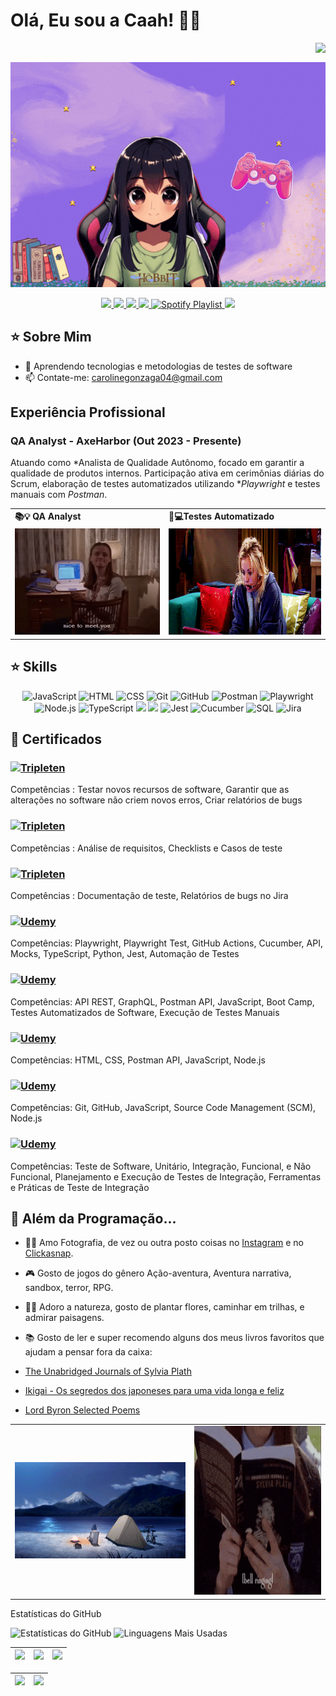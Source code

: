 # Olá, Eu sou a Caah! 👋🌸

<img align="right" src="https://img.shields.io/github/followers/caahG?label=Follow&style=social"><br>
<div align="center">
  <a href="https://github.com/CaahG">
    <img align="center" src="/githubcarolimg.gif" width="900">
</a>
</div>
<br>

<div align="center">
  <!-- Work Links -->
  <a href="https://github.com/CaahG" target="_blank">
  <img src="https://img.shields.io/badge/GitHub-100000?style=for-the-badge&logo=github&logoColor=white" target="_blank">
  </a>
  <a href="https://www.linkedin.com/in/caroline-gonzaga-440072304/" target="_blank">
  <img src="https://img.shields.io/badge/-LinkedIn-%230077B5?style=for-the-badge&logo=linkedin&logoColor=white" target="_blank">
  </a>
  <a href="mailto:carolinegonzaga04@gmail.com">
  <img src="https://img.shields.io/badge/Gmail-D14836?style=for-the-badge&logo=gmail&logoColor=white">
  </a>
  
  <!-- Social Links -->
  <a href="https://www.instagram.com/caroll_.gonzaga/" target="_blank">
  <img src="https://img.shields.io/badge/-Instagram-%23E4405F?style=for-the-badge&logo=instagram&logoColor=white" target="_blank">
  </a>
  
  <!-- OTH Links -->
  <a href="https://open.spotify.com/playlist/6hMkYTEw6hpFTowtbBNxmk?si=5b1616a57ad7454c" target="_blank">
  <img src="https://img.shields.io/badge/Spotify-1DB954?style=for-the-badge&logo=spotify&logoColor=white" alt="Spotify Playlist">
  </a>  
  <a href="https://steamcommunity.com/id/chloegonzaga/" target="_blank">
  <img src="https://img.shields.io/badge/Steam-000000?style=for-the-badge&logo=steam&logoColor=white" target="_blank">
  </a>
</div>

## ⭐️ Sobre Mim

- 🌱 Aprendendo tecnologias e metodologias de testes de software
- 📫 Contate-me: [carolinegonzaga04@gmail.com](mailto:carolinegonzaga04@gmail.com)



## Experiência Profissional

### QA Analyst - AxeHarbor (Out 2023 - Presente)
Atuando como *Analista de Qualidade Autônomo, focado em garantir a qualidade de produtos internos. Participação ativa em cerimônias diárias do Scrum, elaboração de testes automatizados utilizando **Playwright* e testes manuais com *Postman*. 

<div align="center">
  <table>
    <tr>
      <td><b>📚💡 QA Analyst</b></td>
       </td>
      <td><b>🧪💻Testes Automatizado</b></td>
    </tr>
    <tr>
      <td><img src="/gilmore.gif" width="300px" height="170px"></td>
      <td><img src="/pennyprincess.gif" width="300px" height="170px"> </td>
    </tr>
  </table>
</div>


## ⭐️ Skills

<!--  <img height="160em" src="https://github-readme-stats.vercel.app/api?username=CaahG&show_icons=true&theme=synthwave&include_all_commits=true&count_private=true"/> -->

<div align="center">

<!-- JavaScript -->
<img src="https://img.shields.io/badge/-JavaScript-05122A?style=flat&logo=javascript" alt="JavaScript">

<!-- HTML -->
<img src="https://img.shields.io/badge/-HTML-05122A?style=flat&logo=HTML5" alt="HTML">

<!-- CSS -->
<img src="https://img.shields.io/badge/-CSS-05122A?style=flat&logo=CSS3&logoColor=1572B6" alt="CSS">
    
<!-- Git -->
<img src="https://img.shields.io/badge/-Git-05122A?style=flat&logo=git" alt="Git">

<!-- GitHub -->
<img src="https://img.shields.io/badge/-GitHub-05122A?style=flat&logo=github" alt="GitHub">

<!-- Postman -->
<img src="https://img.shields.io/badge/-Postman-05122A?style=flat&logo=postman" alt="Postman">

<!-- Playwright -->
<img src="https://img.shields.io/badge/-Playwright-05122A?style=flat&logo=playwright" alt="Playwright">

<!-- Node.js -->
<img src="https://img.shields.io/badge/-Node.js-05122A?style=flat&logo=node.js" alt="Node.js">

<!-- TypeScript -->
<img src="https://img.shields.io/badge/-TypeScript-05122A?style=flat&logo=typescript" alt="TypeScript">

<!-- Selenium -->
<img src="https://img.shields.io/badge/-Selenium-05122A?style=flat&logo=selenium"> 

<!-- Cypress -->
<img src="https://img.shields.io/badge/-Cypress-05122A?style=flat&logo=cypress">

<!-- Jest -->
<img src="https://img.shields.io/badge/-Jest-05122A?style=flat&logo=jest" alt="Jest">

<!-- Cucumber -->
<img src="https://img.shields.io/badge/-Cucumber-05122A?style=flat&logo=cucumber" alt="Cucumber">

<!-- SQL -->
<img src="https://img.shields.io/badge/-SQL-05122A?style=flat&logo=postgresql" alt="SQL">

<!-- Jira -->
<img src="https://img.shields.io/badge/-Jira-05122A?style=flat&logo=jira" alt="Jira">
    
<br>
</div>


## 📜 Certificados

<!-- Relatórios de testes -->
### [![Tripleten](https://img.shields.io/badge/Tripleten-Certificado-0A66C2?style=flat&logo=linkedin&logoColor=white)](https://www.linkedin.com/in/caroline-gonzaga-440072304/details/certifications/1730310793974/single-media-viewer/?profileId=ACoAAE2bhvABrJMINauqjJgrfmHSIZhujBuX8j0)
Competências : Testar novos recursos de software, Garantir que as alterações no software não criem novos erros, Criar relatórios de bugs

<!-- Mestre em Documentação de teste -->
### [![Tripleten](https://img.shields.io/badge/Tripleten-Certificado-0A66C2?style=flat&logo=linkedin&logoColor=white)](https://www.linkedin.com/in/caroline-gonzaga-440072304/details/certifications/1730311029483/single-media-viewer/?profileId=ACoAAE2bhvABrJMINauqjJgrfmHSIZhujBuX8j0)
Competências : Análise de requisitos, Checklists e Casos de teste


<!-- Localizador de Bugs -->
### [![Tripleten](https://img.shields.io/badge/Tripleten-Certificado-0A66C2?style=flat&logo=linkedin&logoColor=white)](https://www.linkedin.com/in/caroline-gonzaga-440072304/details/certifications/1730311295892/single-media-viewer/?profileId=ACoAAE2bhvABrJMINauqjJgrfmHSIZhujBuX8j0)
Competências : Documentação de teste, Relatórios de bugs no Jira

### [![Udemy](https://img.shields.io/badge/Udemy-Playwright%20Mastery-02b3e4?style=flat&logo=udemy)](https://www.udemy.com/certificate/UC-3374fb8f-2d7f-4c87-84a4-924555728bea)
Competências: Playwright, Playwright Test, GitHub Actions, Cucumber, API, Mocks, TypeScript, Python, Jest, Automação de Testes

### [![Udemy](https://img.shields.io/badge/Udemy-Dominando%20Postman-02b3e4?style=flat&logo=udemy)](https://www.udemy.com/certificate/UC-2c19cab7-4497-4bdd-9c56-c8187f81ef71)
Competências: API REST, GraphQL, Postman API, JavaScript, Boot Camp, Testes Automatizados de Software, Execução de Testes Manuais

### [![Udemy](https://img.shields.io/badge/Udemy-Desenvolvimento%20Web%20para%20QAs-02b3e4?style=flat&logo=udemy)](https://www.udemy.com/certificate/UC-557bc88c-533b-422f-94d3-cafddfffe84c)
Competências: HTML, CSS, Postman API, JavaScript, Node.js

### [![Udemy](https://img.shields.io/badge/Udemy-Git%20Completo-02b3e4?style=flat&logo=udemy)](https://www.udemy.com/certificate/UC-7d4e53ae-3324-44dd-b8bb-fda67b532de4)
Competências: Git, GitHub, JavaScript, Source Code Management (SCM), Node.js

### [![Udemy](https://img.shields.io/badge/Udemy-Testes_Automáticos_+_Curso_COMPLETO_de_Teste_de_Software-02b3e4?style=flat&logo=udemy)](https://www.udemy.com/certificate/UC-d2d65d22-55c6-44e1-82b8-28f0ebe27838)
Competências: Teste de Software, Unitário, Integração, Funcional, e Não Funcional, Planejamento e Execução de Testes de Integração, Ferramentas e Práticas de Teste de Integração


 ## 🍂 Além da Programação...

- 📸🎥 Amo Fotografia, de vez ou outra posto coisas no [Instagram](https://www.instagram.com/caroll_.gonzaga/) e no [Clickasnap]([https://www.clickasnap.com/profile/CarolyneGM]).

- 🎮 Gosto de jogos do gênero Ação-aventura, Aventura narrativa, sandbox, terror, RPG.

- 🌳🥾 Adoro a natureza, gosto de plantar flores, caminhar em trilhas, e admirar paisagens.

- 📚 Gosto de ler e super recomendo alguns dos meus livros favoritos que ajudam a pensar fora da caixa:
- <a href='https://www.amazon.com.br/Unabridged-Journals-Sylvia-Plath/dp/0385720254?source=ps-sl-shoppingads-lpcontext&ref_=fplfs&psc=1&smid=A1ZZFT5FULY4LN'>The Unabridged Journals of Sylvia Plath</a>

- <a href='https://www.amazon.com.br/Ikigai-Segredos-Japoneses-Longa-Feliz/dp/8551002791'>Ikigai - Os segredos dos japoneses para uma vida longa e feliz</a>

- <a href='https://www.amazon.com.br/Byron-Selected-Poems-George-Gordon/dp/0140424504/'>Lord Byron Selected Poems</a>

<div align="center">
  <table>
    </tr>
     <td><img src="/anime.gif"></td>
      <td><img src="/sylviaplath.gif" width="400px" height="270px"></td>
    </tr>
  </table>
    </div



## Estatísticas do GitHub
![Estatísticas do GitHub](https://github-readme-stats.vercel.app/api?username=caahG&show_icons=true&hide_border=true&theme=dark)
![Linguagens Mais Usadas](https://github-readme-stats.vercel.app/api/top-langs/?username=caahG&layout=compact&theme=dark&hide_border=true)
    
<!-- 
theme=ocean_dark 
tokyonight: 35AFA3 Green | BF91F3 Purple | 1A1B27 Dark 
-->
| ![](http://github-profile-summary-cards.vercel.app/api/cards/stats?username=CarolyneG&theme=tokyonight) | ![](http://github-profile-summary-cards.vercel.app/api/cards/repos-per-language?username=CarolyneG&hide=Html&theme=tokyonight) | ![](http://github-profile-summary-cards.vercel.app/api/cards/most-commit-language?username=CarolyneG&theme=tokyonight) |
| :-: | :-: | :-: |

| ![](http://github-profile-summary-cards.vercel.app/api/cards/profile-details?username=CarolyneG&theme=tokyonight) | ![](https://github-readme-streak-stats.herokuapp.com/?user=CarolyneG&theme=tokyonight&hide_border=true&date_format=M%20j%5B%2C%20Y%5D&background=1A1B27&stroke=35AFA3&ring=BF91F3&fire=BF91F3&currStreakNum=BF91F3&sideNums=BF91F3&currStreakLabel=BF91F3&sideLabels=BF91F3&dates=35AFA3) |
| :-: | :-: |
